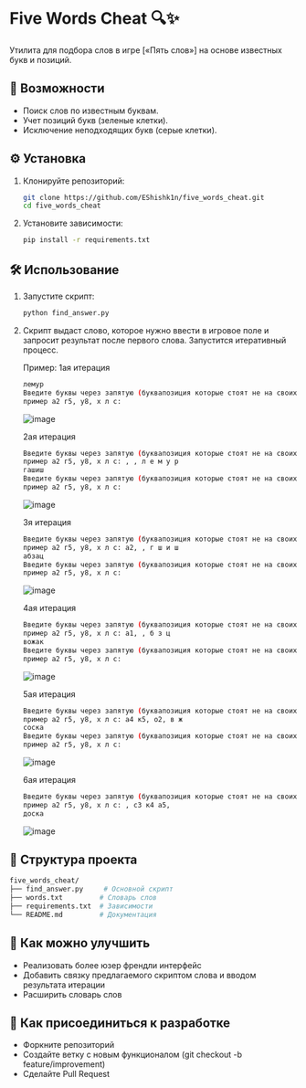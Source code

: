 # Five Words Cheat 🔍✨

Утилита для подбора слов в игре [«Пять слов»] на основе известных букв и позиций.  

## 🚀 Возможности  
- Поиск слов по известным буквам.  
- Учет позиций букв (зеленые клетки).  
- Исключение неподходящих букв (серые клетки).  

## ⚙️ Установка  
1. Клонируйте репозиторий:  
   ```bash
   git clone https://github.com/EShishk1n/five_words_cheat.git
   cd five_words_cheat
2. Установите зависимости:
   ```bash
   pip install -r requirements.txt

## 🛠 Использование
1. Запустите скрипт:
   ```bash
   python find_answer.py
2. Скрипт выдаст слово, которое нужно ввести в игровое поле и запросит результат после первого слова. Запустится итеративный процесс.

   Пример:
   1ая итерация
   ```bash
   лемур
   Введите буквы через запятую (буквапозиция которые стоят не на своих местах, буквапозиция которые стоят на своих местах, буквы которых нет в слове) -> 
   пример а2 г5, у8, х л с:
   ```

   ![image](https://github.com/user-attachments/assets/f553dafd-90c1-4b80-a505-254d18b5b6a0)

   2ая итерация
   ```bash
   Введите буквы через запятую (буквапозиция которые стоят не на своих местах, буквапозиция которые стоят на своих местах, буквы которых нет в слове) -> 
   пример а2 г5, у8, х л с: , , л е м у р
   гашиш
   Введите буквы через запятую (буквапозиция которые стоят не на своих местах, буквапозиция которые стоят на своих местах, буквы которых нет в слове) -> 
   пример а2 г5, у8, х л с:
   ```

   ![image](https://github.com/user-attachments/assets/6916f555-5e62-476a-ad9c-4ad5367cb641)

   3я итерация
   ```bash
   Введите буквы через запятую (буквапозиция которые стоят не на своих местах, буквапозиция которые стоят на своих местах, буквы которых нет в слове) -> 
   пример а2 г5, у8, х л с: а2, , г ш и ш
   абзац
   Введите буквы через запятую (буквапозиция которые стоят не на своих местах, буквапозиция которые стоят на своих местах, буквы которых нет в слове) -> 
   пример а2 г5, у8, х л с:
   ```

   ![image](https://github.com/user-attachments/assets/a28f9363-4551-412a-b74e-ed57f740867b)

   4ая итерация
   ```bash
   Введите буквы через запятую (буквапозиция которые стоят не на своих местах, буквапозиция которые стоят на своих местах, буквы которых нет в слове) -> 
   пример а2 г5, у8, х л с: а1, , б з ц
   вожак
   Введите буквы через запятую (буквапозиция которые стоят не на своих местах, буквапозиция которые стоят на своих местах, буквы которых нет в слове) -> 
   пример а2 г5, у8, х л с:
   ```

   ![image](https://github.com/user-attachments/assets/172988b9-7728-4713-a209-eadd426c7ed7)

   5ая итерация
   ```bash
   Введите буквы через запятую (буквапозиция которые стоят не на своих местах, буквапозиция которые стоят на своих местах, буквы которых нет в слове) -> 
   пример а2 г5, у8, х л с: а4 к5, о2, в ж
   соска
   Введите буквы через запятую (буквапозиция которые стоят не на своих местах, буквапозиция которые стоят на своих местах, буквы которых нет в слове) -> 
   пример а2 г5, у8, х л с:
   ```

   ![image](https://github.com/user-attachments/assets/201affdc-3d84-475d-9b40-a22764cc397a)

   6ая итерация
   ```bash
   Введите буквы через запятую (буквапозиция которые стоят не на своих местах, буквапозиция которые стоят на своих местах, буквы которых нет в слове) -> 
   пример а2 г5, у8, х л с: , с3 к4 а5,       
   доска
   ```

   ![image](https://github.com/user-attachments/assets/5fd51252-4745-4306-94f4-aac1e211dad6)

## 📂 Структура проекта
```bash
five_words_cheat/
├── find_answer.py     # Основной скрипт
├── words.txt         # Словарь слов
├── requirements.txt  # Зависимости
└── README.md         # Документация
```


## 🤝 Как можно улучшить
- Реализовать более юзер френдли интерфейс
- Добавить связку предлагаемого скриптом слова и вводом результата итерации
- Расширить словарь слов

## 🤝 Как присоединиться к разработке
- Форкните репозиторий
- Создайте ветку с новым функционалом (git checkout -b feature/improvement)
- Сделайте Pull Request
